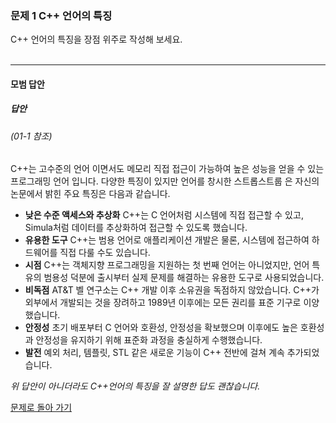 ### 문제 1 C++ 언어의 특징
C++ 언어의 특징을 장점 위주로 작성해 보세요.
<br/><br/>

---

#### 모범 답안
##### 답안
###### (01-1 참조)
C++는 고수준의 언어 이면서도 메모리 직접 접근이 가능하여 높은 성능을 얻을 수 있는 프로그래밍 언어 입니다. 다양한 특징이 있지만 언어를 창시한 스트롭스트룹
은 자신의 논문에서 밝힌 주요 특징은 다음과 같습니다.
<ul>
  <li><b>낮은 수준 액세스와 추상화</b> C++는 C 언어처럼 시스템에 직접 접근할 수 있고, Simula처럼 데이터를 추상화하여 접근할 수 있도록 했습니다.</li>
  <li><b>유용한 도구</b> C++는 범용 언어로 애플리케이션 개발은 물론, 시스템에 접근하여 하드웨어를 직접 다룰 수도 있습니다.</li>
  <li><b>시점</b> C++는 객체지향 프로그래밍을 지원하는 첫 번째 언어는 아니었지만, 언어 특유의 범용성 덕분에 출시부터 실제 문제를 해결하는 유용한 도구로 사용되었습니다.</li>
  <li><b>비독점</b> AT&T 벨 연구소는 C++ 개발 이후 소유권을 독점하지 않았습니다. C++가 외부에서 개발되는 것을 장려하고 1989년 이후에는 모든 권리를 표준 기구로 이양했습니다.</li>
  <li><b>안정성</b> 초기 배포부터 C 언어와 호환성, 안정성을 확보했으며 이후에도 높은 호환성과 안정성을 유지하기 위해 표준화 과정을 충실하게 수행했습니다.</li>
  <li><b>발전</b> 예외 처리, 템플릿, STL 같은 새로운 기능이 C++ 전반에 걸쳐 계속 추가되었습니다.</li>
</ul>

_위 답안이 아니더라도 C++언어의 특징을 잘 설명한 답도 괜찮습니다._

[문제로 돌아 가기](README.md "문제로 돌아 가기")
